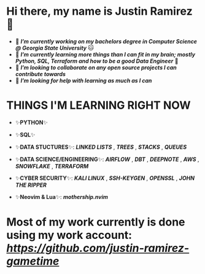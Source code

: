 # Hi there, my name is Justin Ramirez  👋
- 🔭 ___I’m currently working on my bachelors degree in Computer Science @ Georgia State University___ 🐱
- 🌱 ___I’m currently learning more things than I can fit in my brain; mostly Python, SQL, Terraform and how to be a good Data Engineer___ 🧠
- 👯 ___I’m looking to collaborate on any open source projects I can contribute towards___
- 🤔 ___I’m looking for help with learning as much as I can___

# THINGS I'M LEARNING RIGHT NOW
* ✨**PYTHON**✨

* ✨**SQL**✨

* ✨**DATA STUCTURES**✨: ___LINKED LISTS___ , ___TREES___ , ___STACKS___ , ___QUEUES___

* ✨**DATA SCIENCE/ENGINEERING**✨: ___AIRFLOW___ , ___DBT___ , ___DEEPNOTE___ , ___AWS___ , ___SNOWFLAKE___ , ___TERRAFORM___

* ✨**CYBER SECURITY**✨: ___KALI LINUX___ , ___SSH-KEYGEN___ , ___OPENSSL___ , ___JOHN THE RIPPER___

* ✨**Neovim & Lua**✨: ***mothership.nvim***

# Most of my work currently is done using my work account: ***https://github.com/justin-ramirez-gametime***
<!--
**ramirez-justin/ramirez-justin** is a ✨ _special_ ✨ repository because its `README.md` (this file) appears on your GitHub profile.
-->

